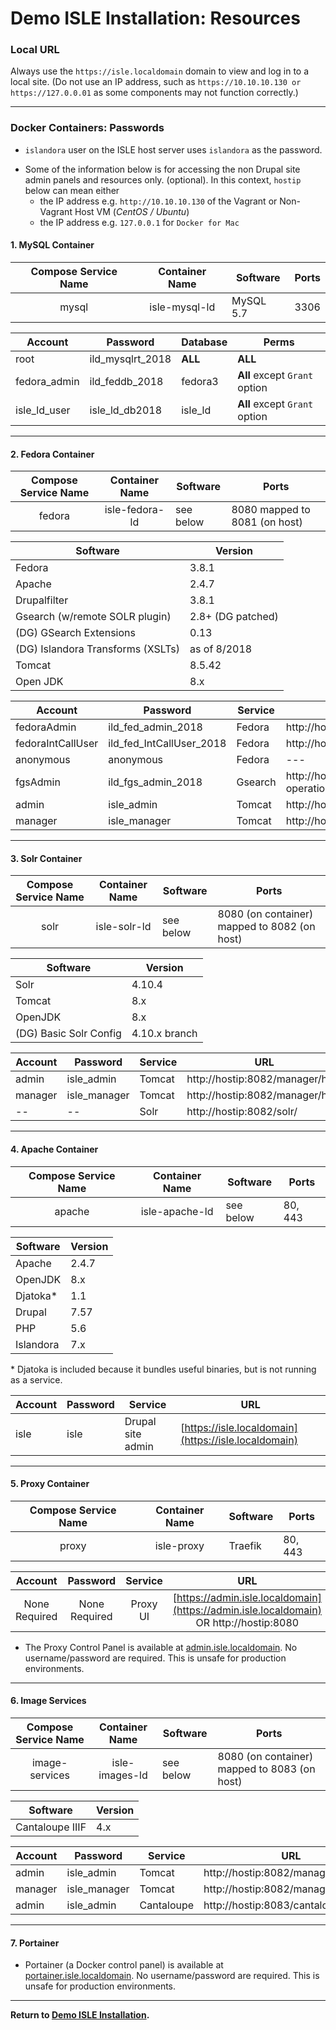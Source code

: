# Demo ISLE Installation: Resources

### Local URL
Always use the `https://isle.localdomain` domain to view and log in to a local site. (Do not use an IP address, such as `https://10.10.10.130 or https://127.0.0.01` as some components may not function correctly.)

---

### Docker Containers: Passwords

* `islandora` user on the ISLE host server uses `islandora` as the password.

<!--- TODO this IP information conflicts with our statement to always use the `https://isle.localdomain` domain. Requires clarification. --->
* Some of the information below is for accessing the non Drupal site admin panels and resources only. (optional). In this context, `hostip` below can mean either
     * the IP address e.g. `http://10.10.10.130` of the Vagrant or Non-Vagrant Host VM (_CentOS / Ubuntu_)
     * the IP address e.g. `127.0.0.1` for `Docker for Mac`

#### 1. MySQL Container
| Compose Service Name | Container Name  | Software      | Ports         |
| :-------------:      | :-------------: | ------------- | ------------- |      
| mysql                | isle-mysql-ld   | MySQL 5.7     | 3306          |


| Account        | Password              | Database         | Perms                         |
| -------------  | -------------         | -------------    | -------------                 |      
| root           | ild_mysqlrt_2018      | **ALL**          | **ALL**                       |
| fedora_admin   | ild_feddb_2018        | fedora3          | **All** except `Grant` option |
| isle_ld_user   | isle_ld_db2018        | isle_ld          | **All** except `Grant` option |

---

#### 2. Fedora Container
| Compose Service Name | Container Name  | Software      | Ports                                            |
| :-------------:      | :-------------: | ------------- | -------------                                    |      
| fedora               | isle-fedora-ld  | see below     | 8080 mapped to 8081 (on host) |


| Software                         | Version           |
| -------------                    | -------------     |
| Fedora                           | 3.8.1             |
| Apache                           | 2.4.7             |
| Drupalfilter                     | 3.8.1             |
| Gsearch (w/remote SOLR plugin)   | 2.8+ (DG patched) |
| (DG) GSearch Extensions          | 0.13              |
| (DG) Islandora Transforms (XSLTs)| as of 8/2018      |
| Tomcat                           | 8.5.42            |  
| Open JDK                         | 8.x               |

| Account           | Password                      | Service       | URL           |
| -------------     | -------------                 | ------------- | ------------- |      
| fedoraAdmin       | ild_fed_admin_2018            | Fedora        | http://hostip:8081/fedora/describe                          |
| fedoraIntCallUser | ild_fed_IntCallUser_2018      | Fedora        | http://hostip:8081/fedora/objects                           |
| anonymous         | anonymous                     | Fedora        | ---                                                         |
| fgsAdmin          | ild_fgs_admin_2018            | Gsearch       | http://hostip:8081/fedoragsearch/rest?operation=updateIndex |
| admin             | isle_admin                    | Tomcat        | http://hostip:8081/manager/html                             |
| manager           | isle_manager                  | Tomcat        | http://hostip:8081/manager/html                             |

---

#### 3. Solr Container

| Compose Service Name | Container Name  | Software      | Ports                                              |
| :-------------:      | :-------------: | ------------- | -------------                                      |      
| solr                 | isle-solr-ld    | see below     | 8080 (on container) mapped to 8082 (on host)       |


| Software               | Version       |
| -------------          | ------------- |
| Solr                   | 4.10.4        |
| Tomcat                 | 8.x           |  
| OpenJDK                | 8.x           |
| (DG) Basic Solr Config | 4.10.x branch |

| Account           | Password        | Service       | URL                             |
| -------------     | -------------   | ------------- | -------------                   |
| admin             | isle_admin      | Tomcat        | http://hostip:8082/manager/html |
| manager           | isle_manager    | Tomcat        | http://hostip:8082/manager/html |
| --                | --              | Solr          | http://hostip:8082/solr/        |

---

#### 4. Apache Container

| Compose Service Name | Container Name  | Software      | Ports         |
| :-------------:      | :-------------: | ------------- | ------------- |      
| apache               | isle-apache-ld  | see below     | 80, 443       |


| Software      | Version       |
| ------------- | ------------- |
| Apache        | 2.4.7         |
| OpenJDK       | 8.x           |
| Djatoka*      | 1.1           |
| Drupal        | 7.57          |
| PHP           | 5.6           |
| Islandora     | 7.x           |

\* Djatoka is included because it bundles useful binaries, but is not running as a service.

| Account                | Password                      | Service               | URL                                                  |
| -------------          | -------------                 | -------------         | -------------                                        |
| isle                  | isle                           | Drupal site admin     | [https://isle.localdomain](https://isle.localdomain) |

---

#### 5. Proxy Container
| Compose Service Name | Container Name  | Software      | Ports         |
| :-------------:      | :-------------: | ------------- | ------------- |
| proxy                | isle-proxy      | Traefik       | 80, 443       |

| Account               | Password      | Service      | URL        |
| :-------------:       | :-------------:   | :-------------: | :-------------: |
| None Required         | None Required                 | Proxy UI     | [https://admin.isle.localdomain](https://admin.isle.localdomain) OR http://hostip:8080  |

* The Proxy Control Panel is available at [admin.isle.localdomain](https://admin.isle.localdomain).  No username/password are required.  This is unsafe for production environments.

---

#### 6. Image Services
| Compose Service Name | Container Name  | Software      | Ports                                            |
| :-------------:      | :-------------: | ------------- | -------------                                    |      
| image-services       |  isle-images-ld | see below     | 8080 (on container) mapped to 8083 (on host)     |


| Software                         | Version           |
| -------------                    | -------------     |
| Cantaloupe IIIF                  | 4.x               |

| Account           | Password                      | Service       | URL           |
| -------------     | -------------                 | ------------- | ------------- |
| admin             | isle_admin                    | Tomcat        | http://hostip:8082/manager/html   |
| manager           | isle_manager                  | Tomcat        | http://hostip:8082/manager/html   |   
| admin             | isle_admin                    | Cantaloupe    | http://hostip:8083/cantaloupe/admin   |

---

#### 7. Portainer

* Portainer (a Docker control panel) is available at [portainer.isle.localdomain](http://portainer.isle.localdomain). No username/password are required.  This is unsafe for production environments.

---

**Return to [Demo ISLE Installation](../install/install-demo.md#step-6-additional-resources).**
